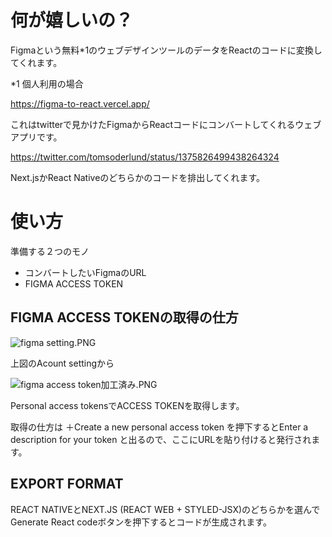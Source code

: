 <!--
title:   Figma to React ＜無料のウェブデザインツールFigmaのデザインをReactコードに変換するウェブアプリ＞
tags:    Next.js,React,reactnative
id:      2cb74d6db561fc7109de
private: false
-->
# 何が嬉しいの？
Figmaという無料*1のウェブデザインツールのデータをReactのコードに変換してくれます。

*1 個人利用の場合

https://figma-to-react.vercel.app/

これはtwitterで見かけたFigmaからReactコードにコンバートしてくれるウェブアプリです。

https://twitter.com/tomsoderlund/status/1375826499438264324

Next.jsかReact Nativeのどちらかのコードを排出してくれます。

# 使い方

準備する２つのモノ

* コンバートしたいFigmaのURL
* FIGMA ACCESS TOKEN

## FIGMA ACCESS TOKENの取得の仕方

![figma setting.PNG](https://qiita-image-store.s3.ap-northeast-1.amazonaws.com/0/44761/0f58c41e-2e49-de87-8535-a74e37448042.png)

上図のAcount settingから

![figma access token加工済み.PNG](https://qiita-image-store.s3.ap-northeast-1.amazonaws.com/0/44761/31ac13b8-6065-0431-21cd-17a4cea5c207.png)

Personal access tokensでACCESS TOKENを取得します。

取得の仕方は
＋Create a new personal access token
を押下するとEnter a description for your token
と出るので、ここにURLを貼り付けると発行されます。

## EXPORT FORMAT
REACT NATIVEとNEXT.JS (REACT WEB + STYLED-JSX)のどちらかを選んでGenerate React codeボタンを押下するとコードが生成されます。